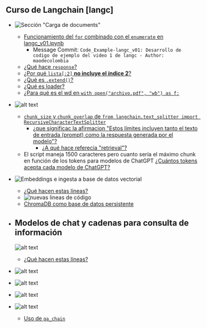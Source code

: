 ## Curso de Langchain [langc]

- ![Sección "Carga de documents"](../assets/images/langc_v01-seccion_carga_documents.png)

  - [Funcionamiento del `for` combinado con el `enumerate` en langc_v01.ipynb](../AI_Queries/code_explanation/ai_query-langc_v01-for_usage.md)
    - Message Commit: `Code_Example-langc_v01: Desarrollo de codigo de ejemplo del video 1 de langc - Author: maodecolombia`
  - [¿Qué hace `response`?](../AI_Queries/code_explanation/ai_query-langc_v01-response_usage.md)
  - [¿Por qué `lista[:2]` **no incluye el índice 2**?](../AI_Queries/code_explanation/ai_query-langc_v01-list_start_end_usage.md)
  - [¿Qué es `.extend()`?](../AI_Queries/code_explanation/ai_query-langc_v01-.extend_usage.md)
  - [¿Qué es loader?](../AI_Queries/code_explanation/ai_query-langc_v01-PyPDFLoader(filename).loader.load()_usage.md)
  - [¿Para qué es el  wd en `with open("archivo.pdf", "wb") as f:`](../AI_Queries/code_explanation/ai_query-langc_v01-wb_usage.md)

- ![alt text](../assets/images/langc_v01-seccion_split_de_documents.png)
  - [`chunk_size` y `chunk_overlap` de `from langchain.text_splitter import RecursiveCharacterTextSplitter`](../AI_Queries/code_explanation/ai_query-langc_v01-chunk_usage.md)
    - [¿que significac la afirmacion "Estos límites incluyen tanto el texto de entrada (prompt) como la respuesta generada por el modelo"?](../AI_Queries/code_explanation/ai_query-langc_v01-meaning_inputpromptandanswer.md)
      - [¿A qué hace referecia "retrieval"?](../AI_Queries/code_explanation/ai_query-langc_v01-retrieval_meaning.md)
  - El script maneja 1500 caracteres pero cuanto sería el máximo chunk en función de los tokens para modelos de ChatGPT [¿Cuántos tokens acepta cada modelo de ChatGPT?](../AI_Queries/code_explanation/ai_query-langc_v01-max_tokens_Chatgptmodels.md)

- ![Embeddings e ingesta a base de datos vectorial](../assets/images/langc_v01-seccion_Embeddings_ingesta_a_base_de_datos_vectorial.png)
  - [¿Qué hacen estas líneas?](../AI_Queries/code_explanation/ai_query-langc_v01-Embeddings_and_Vector_Store_Ingestion.md)
  - ![nuevas lineas de código](../assets/images/langc_v01-seccion_Embeddings_ingesta_a_base_de_datos_vectorial-MOD.png)
  - [ChromaDB como base de datos persistente](../AI_Queries/code_explanation/ai_query-langc_v01-persistent_chromadb.md)

- ## Modelos de chat y cadenas para consulta de información
  ![alt text](../assets/images/langc_v01-seccion_modelos-de-chat-y-cadenas-para-consultas.png)

  - [¿Qué hacen estas líneas?](../AI_Queries/code_explanation/ai_query-langc_v01-Chat_Models_and_Retrieval_Chains_for_Information_Querying.md)

- ![alt text](../assets/images/langc_v01-seccion_modelos-de-chat-y-cadenas-para-consultas(query1).png)
- ![alt text](../assets/images/langc_v01-seccion_modelos-de-chat-y-cadenas-para-consultas(query2).png)
- ![alt text](../assets/images/langc_v01-seccion_modelos-de-chat-y-cadenas-para-consultas(query3).png)
- ![alt text](../assets/images/langc_v01-seccion_modelos-de-chat-y-cadenas-para-consultas(query4).png)
  - [Uso de `qa_chain`](../AI_Queries/code_explanation/ai_query-langc_v01-qa_chain.run()_usage.md)